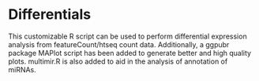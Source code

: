 # Differentials
This customizable R script can be used to perform differential expression analysis from featureCount/htseq count data.
Additionally, a ggpubr package MAPlot script has been added to generate better and high quality plots.
multimir.R is also added to aid in the analysis of annotation of miRNAs.
